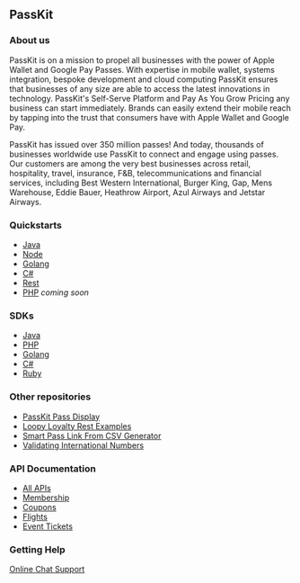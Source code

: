 ## PassKit 
### About us
PassKit is on a mission to propel all businesses with the power of Apple Wallet and Google Pay Passes.
With expertise in mobile wallet, systems integration, bespoke development and cloud computing PassKit ensures that businesses of any size are able to access the latest innovations in technology. PassKit's Self-Serve Platform and Pay As You Grow Pricing any business can start immediately. Brands can easily extend their mobile reach by tapping into the trust that consumers have with Apple Wallet and Google Pay.

PassKit has issued over 350 million passes! And today, thousands of businesses worldwide use PassKit to connect and engage using passes. Our customers are among the very best businesses across retail, hospitality, travel, insurance, F&B, telecommunications and financial services, including Best Western International, Burger King, Gap, Mens Warehouse, Eddie Bauer, Heathrow Airport, Azul Airways and Jetstar Airways.

### Quickstarts

- [Java](https://github.com/PassKit/passkit-java-quickstart)
- [Node](https://github.com/PassKit/passkit-node-quickstart)
- [Golang](https://github.com/PassKit/passkit-golang-grpc-quickstart)
- [C#](https://github.com/PassKit/passkit-c-sharp-quickstart)
- [Rest](https://github.com/PassKit/passkit-rest-quickstart)
- [PHP](https://github.com/PassKit/passkit-php-quickstart) _coming soon_

### SDKs
- [Java](https://github.com/PassKit/passkit-java-grpc-sdk)
- [PHP](https://github.com/PassKit/passkit-php-grpc-sdk)
- [Golang](https://github.com/PassKit/passkit-golang-grpc-sdk)
- [C#](https://github.com/PassKit/passkit-csharp-grpc-sdk)
- [Ruby](https://github.com/PassKit/passkit-ruby-grpc-sdk)

### Other repositories
- [PassKit Pass Display](https://github.com/PassKit/pk-pass-display)
- [Loopy Loyalty Rest Examples](https://github.com/PassKit/loopy-loyalty-rest-examples)
- [Smart Pass Link From CSV Generator](https://github.com/PassKit/smart-pass-link-from-csv-generator)
- [Validating International Numbers](https://github.com/PassKit/intl-tel-input)

### API Documentation
- [All APIs](https://docs.passkit.io/)
- [Membership](https://docs.passkit.io/protocols/member/)
- [Coupons](https://docs.passkit.io/protocols/coupon)
- [Flights](https://docs.passkit.io/protocols/boarding)
- [Event Tickets](https://docs.passkit.io/protocols/event-tickets)

### Getting Help
[Online Chat Support](https://passkit.com/)
